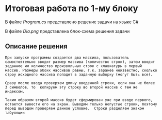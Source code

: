 # Итоговая работа по 1-му блоку

В файле _Program.cs_ представлено решение задачи на языке C#

В файле _Dia.png_ представлена блок-схема решения задачи

## Описание решения

    При запуске программы создается два массива, пользователь самостоятельно вводит размер массива (количество строк), затем вводит заданное им количество произвольных строк с клавиатуры в первый массив. Размеры обоих массивов равны, т.к. заранее неизвестно, сколько строу исходного массива попадет в заданную выборку (могут быть все).

    Сразу после ввода проверяем длину введенной строки, если она не более 3 символов, то  копируем эту строку во второй массив с тем же индексом.

    Таким образом второй массив будет сформирован уже при вводе первого, остается вывести его на экран. Выводим только непустые строки, поэтому перед выводом проверяем данное условие.  Строки разделяем знаком табуляции